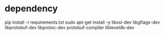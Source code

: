 # dependency
pip install -r requirements.txt
sudo apt-get install -y libssl-dev libgflags-dev libprotobuf-dev libprotoc-dev protobuf-compiler libleveldb-dev
